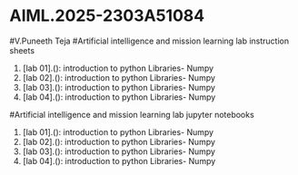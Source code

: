 # AIML.2025-2303A51084
#V.Puneeth Teja
#Artificial intelligence and mission learning lab instruction sheets
1. [lab 01].(): introduction to python Libraries- Numpy
1. [lab 02].(): introduction to python Libraries- Numpy
1. [lab 03].(): introduction to python Libraries- Numpy
1. [lab 04].(): introduction to python Libraries- Numpy

#Artificial intelligence and mission learning lab jupyter notebooks
1. [lab 01].(): introduction to python Libraries- Numpy
1. [lab 02].(): introduction to python Libraries- Numpy
1. [lab 03].(): introduction to python Libraries- Numpy
1. [lab 04].(): introduction to python Libraries- Numpy

